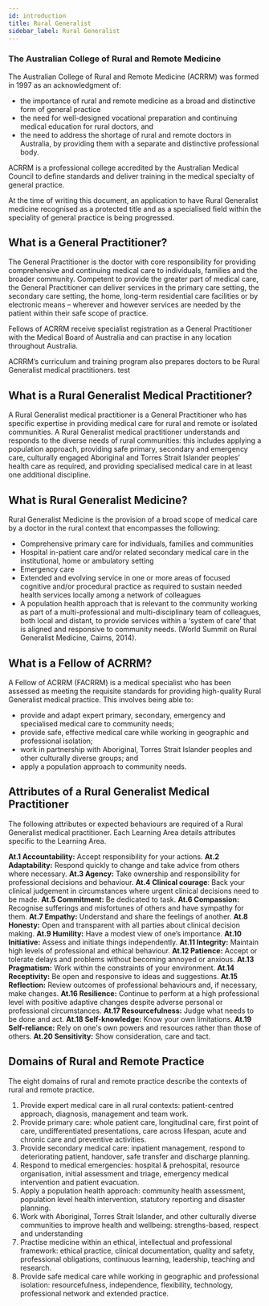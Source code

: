 ```yaml
---
id: introduction
title: Rural Generalist
sidebar_label: Rural Generalist
---
```

### The Australian College of Rural and Remote Medicine

The Australian College of Rural and Remote Medicine (ACRRM) was formed in 1997 as an
acknowledgment of: 

* the importance of rural and remote medicine as a broad and distinctive form of general
  practice
* the need for well-designed vocational preparation and continuing medical education for
  rural doctors, and
* the need to address the shortage of rural and remote doctors in Australia, by providing
  them with a separate and distinctive professional body.

ACRRM is a professional college accredited by the Australian Medical Council to define
standards and deliver training in the medical specialty of general practice.

At the time of writing this document, an application to have Rural Generalist medicine
recognised as a protected title and as a specialised field within the speciality of general practice
is being progressed.

## What is a General Practitioner?

The General Practitioner is the doctor with core responsibility for providing comprehensive and
continuing medical care to individuals, families and the broader community. Competent to
provide the greater part of medical care, the General Practitioner can deliver services in the
primary care setting, the secondary care setting, the home, long-term residential care facilities
or by electronic means – wherever and however services are needed by the patient within their
safe scope of practice.

Fellows of ACRRM receive specialist registration as a General Practitioner with the Medical
Board of Australia and can practise in any location throughout Australia.

ACRRM’s curriculum and training program also prepares doctors to be Rural Generalist medical
practitioners. test

## What is a Rural Generalist Medical Practitioner?

A Rural Generalist medical practitioner is a General Practitioner who has specific expertise in
providing medical care for rural and remote or isolated communities. A Rural Generalist medical
practitioner understands and responds to the diverse needs of rural communities: this includes
applying a population approach, providing safe primary, secondary and emergency care,
culturally engaged Aboriginal and Torres Strait Islander peoples’ health care as required, and
providing specialised medical care in at least one additional discipline.

## What is Rural Generalist Medicine?

Rural Generalist Medicine is the provision of a broad scope of medical care by a doctor in the rural context that encompasses the following:

* Comprehensive primary care for individuals, families and communities
* Hospital in-patient care and/or related secondary medical care in the institutional, home
  or ambulatory setting
* Emergency care
* Extended and evolving service in one or more areas of focused cognitive and/or
  procedural practice as required to sustain needed health services locally among a
  network of colleagues
* A population health approach that is relevant to the community working as part of a multi-professional and multi-disciplinary team of colleagues, both
  local and distant, to provide services within a ‘system of care’ that is aligned and
  responsive to community needs. (World Summit on Rural Generalist Medicine, Cairns, 2014).

## What is a Fellow of ACRRM?

A Fellow of ACRRM (FACRRM) is a medical specialist who has been assessed as meeting the
requisite standards for providing high-quality Rural Generalist medical practice.
This involves being able to:

* provide and adapt expert primary, secondary, emergency and specialised medical care
  to community needs;
* provide safe, effective medical care while working in geographic and professional
  isolation;
* work in partnership with Aboriginal, Torres Strait Islander peoples and other culturally
  diverse groups; and
* apply a population approach to community needs.

## Attributes of a Rural Generalist Medical Practitioner

The following attributes or expected behaviours are required of a Rural Generalist medical practitioner. Each Learning Area details attributes specific to the Learning Area. 

**At.1     	Accountability:** Accept responsibility for your actions.
**At.2     	Adaptability:** Respond quickly to change and take advice from others where necessary.
**At.3     	Agency:** Take ownership and responsibility for professional decisions and behaviour.
**At.4     	Clinical courage**: Back your clinical judgement in circumstances where urgent clinical decisions need to    be made.
**At.5     	Commitment:** Be dedicated to task.
**At.6     	Compassion:** Recognise sufferings and misfortunes of others and have sympathy for them.
**At.7     	Empathy:** Understand and share the feelings of another.
**At.8     	Honesty:** Open and transparent with all parties about clinical decision making.
**At.9     	Humility:** Have a modest view of one’s importance.
**At.10     	Initiative:** Assess and initiate things independently.
**At.11     	Integrity:** Maintain high levels of professional and ethical behaviour.
**At.12     	Patience:** Accept or tolerate delays and problems without becoming annoyed or anxious.
**At.13     	Pragmatism:** Work within the constraints of your environment.
**At.14     	Receptivity:** Be open and responsive to ideas and suggestions.
**At.15     	Reflection:** Review outcomes of professional behaviours and, if necessary, make changes.
**At.16     	Resilience:** Continue to perform at a high professional level with positive adaptive changes despite adverse personal or professional circumstances.
**At.17     	Resourcefulness:** Judge what needs to be done and act. 
**At.18     	Self-knowledge:** Know your own limitations.
**At.19     	Self-reliance:** Rely on one's own powers and resources rather than those of others.
**At.20     	Sensitivity:** Show consideration, care and tact.

## Domains of Rural and Remote Practice

The eight domains of rural and remote practice describe the contexts of rural and remote
practice.

1. Provide expert medical care in all rural contexts: patient-centred approach, diagnosis,
   management and team work.
2. Provide primary care: whole patient care, longitudinal care, first point of care,
   undifferentiated presentations, care across lifespan, acute and chronic care and
   preventive activities.
3. Provide secondary medical care: inpatient management, respond to deteriorating
   patient, handover, safe transfer and discharge planning.
4. Respond to medical emergencies: hospital & prehospital, resource organisation, initial
   assessment and triage, emergency medical intervention and patient evacuation.
5. Apply a population health approach: community health assessment, population level
   health intervention, statutory reporting and disaster planning.
6. Work with Aboriginal, Torres Strait Islander, and other culturally diverse communities to
   improve health and wellbeing: strengths-based, respect and understanding
7. Practise medicine within an ethical, intellectual and professional framework: ethical
   practice, clinical documentation, quality and safety, professional obligations, continuous
   learning, leadership, teaching and research.
8. Provide safe medical care while working in geographic and professional isolation:
   resourcefulness, independence, flexibility, technology, professional network and
   extended practice.
